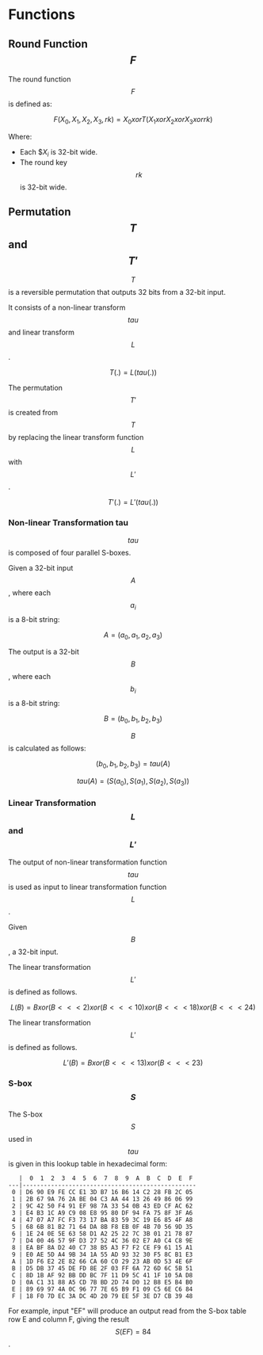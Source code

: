 # Functions

<!-- 6 轮函数 𝐅 -->

## Round Function $$F$$

<!-- 6.1 轮函数结构 -->

<!-- 设输入为 𝑋 ,𝑋 ,𝑋 ,𝑋 ∈ 𝑍43 A，轮密钥为𝑟𝑘 ∈ 𝑍43，则轮函数𝐹为: 02343 3
𝐹 𝑋0, 𝑋2, 𝑋3, 𝑋4, 𝑟𝑘 = 𝑋0⨁𝑇 𝑋2⨁𝑋3⨁𝑋4⨁𝑟𝑘 . -->


<!-- This algorithm uses a nonlinear substitution structure, encrypting 32 bits at a time. This
is called a one-round exchange. To illustrate, consider a one-round-substitution: -->

The round function $$F$$ is defined as:

$$
F(X_0, X_1, X_2, X_3, rk) = X_0 xor T(X_1 xor X_2 xor X_3 xor rk)
$$

Where:

* Each $$X_i$ is 32-bit wide.
* The round key $$rk$$ is 32-bit wide.

<!-- $$
(X_0, X_1, X_2, X_3)
$$ -->

<!-- $$
(X_0, X_1, X_2, X_3) element-of (Z_2^32)^4
$$ -->

<!-- $$
rk element-of Z_2^32
$$
-->


## Permutation $$T$$ and $$T'$$

<!-- 6.2 合成置换 𝐓 -->
<!-- 2.1 Mixer-substitution T -->

<!-- Transformation T
𝑇: 𝑍43 → 𝑍43是一个可逆变换，由非线性变换𝜏和线性变换𝐿复合而成，即𝑇 ⋅ = 𝐿 𝜏 ⋅ 。 33 -->

$$T$$ is a reversible permutation that outputs 32 bits from a 32-bit input.

<!-- $$
T: Z_2^32 -> Z_2^32
$$
 -->

It consists of a non-linear transform $$tau$$ and linear transform $$L$$.

$$
T(.) = L(tau(.))
$$


The permutation $$T'$$ is created from $$T$$ by replacing the
linear transform function $$L$$ with $$L'$$.

$$
T'(.) = L'(tau(.))
$$


### Non-linear Transformation tau

<!-- (1) 非线性变换 𝜏 -->
<!-- 𝜏由4个并行的S盒构成。
设输入为𝐴= 𝑎,𝑎,𝑎,𝑎 ∈ 𝑍K A，输出为𝐵= 𝑏,𝑏,𝑏,𝑏 ∈ 𝑍K A，则 0234 3 0234 3
𝑏0,𝑏2,𝑏3,𝑏4 = 𝜏 𝐴 = 𝑆𝑏𝑜𝑥 𝑎0 ,𝑆𝑏𝑜𝑥 𝑎2 ,𝑆𝑏𝑜𝑥 𝑎3 ,𝑆𝑏𝑜𝑥 𝑎4
其中，Sbox 数据如下: -->

$$tau$$ is composed of four parallel S-boxes.

Given a 32-bit input $$A$$, where each $$a_i$$ is a 8-bit string:

$$
A = (a_0, a_1, a_2, a_3)
$$

<!-- $$
A = (a_0, a_1, a_2, a_3) element-of (Z_2^8)^4
$$
 -->

The output is a 32-bit $$B$$, where each $$b_i$$ is a 8-bit string:

$$
B = (b_0, b_1, b_2, b_3)
$$

<!-- $$
B = (b_0, b_1, b_2, b_3) element-of (Z_2^8)^4
$$ -->

$$B$$ is calculated as follows:

$$
(b_0, b_1, b_2, b_3) = tau(A)
$$

$$
tau(A) = (S(a_0), S(a_1), S(a_2), S(a_3))
$$


### Linear Transformation $$L$$ and $$L'$$


<!-- (2) 线性变换 𝐿
非线性变换 𝜏 的输出是线性变换 𝐿 的输入。设输入为𝐵 ∈ 𝑍43，输出为𝐶 ∈ 𝑍43，则
33 𝐶=𝐿𝐵 =𝐵⨁𝐵⋘2⨁𝐵⋘10⨁𝐵⋘18⨁𝐵⋘24.
-->

The output of non-linear transformation function $$tau$$ is used as input
to linear transformation function $$L$$.

Given $$B$$, a 32-bit input.

<!-- Given $$B$$, a 32-bit input: -->

<!-- $$
B element-of Z_2^32
$$
-->

<!-- $$L$$ produces a 32-bit output $$C$$: -->

<!-- $$
C element-of Z_2^32
$$ -->

<!-- $$
C = L(B)
$$ -->


The linear transformation $$L'$$ is defined as follows.

$$
L(B) = B xor (B <<< 2) xor (B <<< 10) xor (B <<< 18) xor (B <<< 24)
$$


The linear transformation $$L'$$ is defined as follows.

$$
L'(B) = B xor (B <<< 13) xor (B <<< 23)
$$

### S-box $$S$$

The S-box $$S$$ used in $$tau$$ is given in this lookup table in hexadecimal form:

<!-- a | 0  | 1  | 2  | 3  | 4  | 5  | 6  | 7  | 8  | 9  | A  | B  | C  | D  | E  | F
xxx|xxx-|xxx-|xxx-|xxx-|xxx-|xxx-|xxx-|xxx-|xxx-|xxx-|xxx-|xxx-|xxx-|xxx-|xxx-|xxx-
 0 | D6 | 90 | E9 | FE | CC | E1 | 3D | B7 | 16 | B6 | 14 | C2 | 28 | FB | 2C | 05
 1 | 2B | 67 | 9A | 76 | 2A | BE | 04 | C3 | AA | 44 | 13 | 26 | 49 | 86 | 06 | 99
 2 | 9C | 42 | 50 | F4 | 91 | EF | 98 | 7A | 33 | 54 | 0B | 43 | ED | CF | AC | 62
 3 | E4 | B3 | 1C | A9 | C9 | 08 | E8 | 95 | 80 | DF | 94 | FA | 75 | 8F | 3F | A6
 4 | 47 | 07 | A7 | FC | F3 | 73 | 17 | BA | 83 | 59 | 3C | 19 | E6 | 85 | 4F | A8
 5 | 68 | 6B | 81 | B2 | 71 | 64 | DA | 8B | F8 | EB | 0F | 4B | 70 | 56 | 9D | 35
 6 | 1E | 24 | 0E | 5E | 63 | 58 | D1 | A2 | 25 | 22 | 7C | 3B | 01 | 21 | 78 | 87
 7 | D4 | 00 | 46 | 57 | 9F | D3 | 27 | 52 | 4C | 36 | 02 | E7 | A0 | C4 | C8 | 9E
 8 | EA | BF | 8A | D2 | 40 | C7 | 38 | B5 | A3 | F7 | F2 | CE | F9 | 61 | 15 | A1
 9 | E0 | AE | 5D | A4 | 9B | 34 | 1A | 55 | AD | 93 | 32 | 30 | F5 | 8C | B1 | E3
 A | 1D | F6 | E2 | 2E | 82 | 66 | CA | 60 | C0 | 29 | 23 | AB | 0D | 53 | 4E | 6F
 B | D5 | DB | 37 | 45 | DE | FD | 8E | 2F | 03 | FF | 6A | 72 | 6D | 6C | 5B | 51
 C | 8D | 1B | AF | 92 | BB | DD | BC | 7F | 11 | D9 | 5C | 41 | 1F | 10 | 5A | D8
 D | 0A | C1 | 31 | 88 | A5 | CD | 7B | BD | 2D | 74 | D0 | 12 | B8 | E5 | B4 | B0
 E | 89 | 69 | 97 | 4A | 0C | 96 | 77 | 7E | 65 | B9 | F1 | 09 | C5 | 6E | C6 | 84
 F | 18 | F0 | 7D | EC | 3A | DC | 4D | 20 | 79 | EE | 5F | 3E | D7 | CB | 39 | 48 -->


       |  0  1  2  3  4  5  6  7  8  9  A  B  C  D  E  F
    ---|-------------------------------------------------
     0 | D6 90 E9 FE CC E1 3D B7 16 B6 14 C2 28 FB 2C 05
     1 | 2B 67 9A 76 2A BE 04 C3 AA 44 13 26 49 86 06 99
     2 | 9C 42 50 F4 91 EF 98 7A 33 54 0B 43 ED CF AC 62
     3 | E4 B3 1C A9 C9 08 E8 95 80 DF 94 FA 75 8F 3F A6
     4 | 47 07 A7 FC F3 73 17 BA 83 59 3C 19 E6 85 4F A8
     5 | 68 6B 81 B2 71 64 DA 8B F8 EB 0F 4B 70 56 9D 35
     6 | 1E 24 0E 5E 63 58 D1 A2 25 22 7C 3B 01 21 78 87
     7 | D4 00 46 57 9F D3 27 52 4C 36 02 E7 A0 C4 C8 9E
     8 | EA BF 8A D2 40 C7 38 B5 A3 F7 F2 CE F9 61 15 A1
     9 | E0 AE 5D A4 9B 34 1A 55 AD 93 32 30 F5 8C B1 E3
     A | 1D F6 E2 2E 82 66 CA 60 C0 29 23 AB 0D 53 4E 6F
     B | D5 DB 37 45 DE FD 8E 2F 03 FF 6A 72 6D 6C 5B 51
     C | 8D 1B AF 92 BB DD BC 7F 11 D9 5C 41 1F 10 5A D8
     D | 0A C1 31 88 A5 CD 7B BD 2D 74 D0 12 B8 E5 B4 B0
     E | 89 69 97 4A 0C 96 77 7E 65 B9 F1 09 C5 6E C6 84
     F | 18 F0 7D EC 3A DC 4D 20 79 EE 5F 3E D7 CB 39 48

For example, input "EF" will produce an output read from the S-box table
row E and column F, giving the result $$S(EF) = 84$$.
